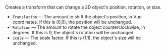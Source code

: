 Creates a transform that can change a 2D object's position, rotation, or size.

   - `Translation` — The amount to shift the object's position, in Vuo coordinates. If this is (0,0), the position will be unchanged.
   - `Rotation` — The amount to rotate the object counterclockwise, in degrees. If this is 0, the object's rotation will be unchanged.
   - `Scale` — The scale factor. If this is (1,1), the object's size will be unchanged.
